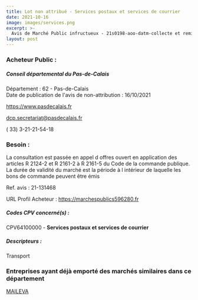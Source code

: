 ```yaml
---
title: Lot non attribué - Services postaux et services de courrier
date: 2021-10-16
image: images/services.png
excerpt: >-
  Avis de Marché Public infructueux - 21s0198-aoo-datm-collecte et remise du courrier dans les services du département du pas-de-calais - 7 lots
layout: post
---
```


### Acheteur Public :
##### Conseil départemental du Pas-de-Calais
Département : 62 - Pas-de-Calais<br/>
Date de publication de l'avis de non-attribution : 16/10/2021


https://www.pasdecalais.fr

dcp.secretariat@pasdecalais.fr

( 33) 3-21-21-54-18
### Besoin :

La consultation est passée en appel d offres ouvert en application des articles R 2124-2 et R 2161-2 à R 2161-5 du Code de la commande publique. La durée de validité du marché est la période à l intérieur de laquelle les bons de commande peuvent être émis

Ref. avis : 21-131468

URL Profil Acheteur : https://marchespublics596280.fr

##### Codes CPV concerné(s) :
CPV64100000 - **Services postaux et services de courrier** <br/>

##### Descripteurs :
Transport <br/>

### Entreprises ayant déjà emporté des marchés similaires dans ce département
<a href="/entreprise-559/siren-424335693">MAILEVA</a><br/><br/>
